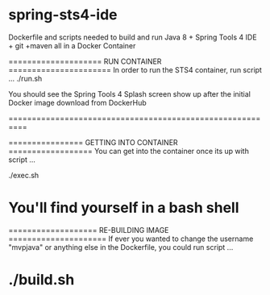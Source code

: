 # spring-sts4-ide
Dockerfile and scripts needed to build and run Java 8 + Spring Tools 4 IDE + git +maven all in a Docker Container


==================== RUN CONTAINER ======================
In order to run the STS4 container, run script ...
./run.sh

You should see the Spring Tools 4 Splash screen show up 
after the initial Docker image download from DockerHub

==========================================================

================ GETTING INTO CONTAINER ==================
You can get into the container once its up with script ...

./exec.sh

You'll find yourself in a bash shell
===========================================================


=================== RE-BUILDING IMAGE =====================
If ever you wanted to change the username "mvpjava" or anything
else in the Dockerfile, you could run script ...

./build.sh
============================================================
